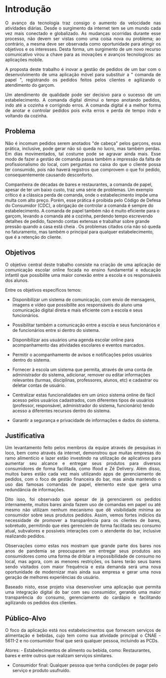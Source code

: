 # Introdução

<p align="justify"> O avanço da tecnologia traz consigo o aumento da velocidade nas atividades diárias. Desde o surgimento da internet tem se um mundo cada vez mais conectado e globalizado. As mudanças ocorridas durante esse processo, não devem ser vistas como uma coisa nova ou problema; ao contrário, a mesma deve ser observada como oportunidade para atingir os objetivos e os interesses. Desta forma, um surgimento de um novo recurso comunicativo virou a chave para as inovações e avanços tecnologicos: as aplicações mobile.</p>

<p align="justify"> A proposta deste trabalho é inovar a gestão de pedidos de um bar com o desenvolvimento de uma aplicação móvel para substituir a " comanda de papel ", registrando os pedidos feitos pelos clientes e agilizando o atendimento do garçom.</p>

<p align="justify"> Um atendimento de qualidade pode ser decisivo para o sucesso de um estabelecimento. A comanda digital diminui o tempo anotando pedidos, indo até a cozinha e corrigindo erros. A comanda digital é a melhor forma de anotar e controlar pedidos pois evita erros e perda de tempo indo e voltando da cozinha.</p>

## Problema

<p align="justify">Não é incomum pedidos serem anotados "de cabeça" pelos garçons, essa prática, inclusive, pode gerar não só queda no lucro, mas também perdas. Em dias movimentados, tal costume pode se agravar ainda mais. Esse modo de fazer a gestão de comanda passa também a impressão da falta de profissionalismo do local, com perguntas no caixa do que o cliente possa ter consumido, pois não haverá registros que comprovem o que foi pedido, consequentemente causando desconforto.</p>

Companheira de décadas de bares e restaurantes, a comanda de papel, apesar de ter um baixo custo, traz uma série de problemas. Um exemplo crítico é a clássica perda de comanda, onde o estabelecimento impõe uma multa com alto preço. Porém, esse prática é proibida pelo Código de Defesa do Consumidor (CDC), a obrigação de controlar a comanda é sempre do estabelecimento. A comanda de papel também não é muito eficiente para o garçom, levando a comanda até a cozinha, perdendo tempo escrevendo detalhes de pedido, fazendo contas extensas e trabalhar sobre grande pressão quando a casa está cheia . Os problemas citados cria não só queda no faturamento, mas também o principal para qualquer estabelecimento, que é a retenção do cliente. </p>

## Objetivos

<p align="justify">O objetivo central deste trabalho consiste na criação de uma aplicação de comunicação escolar online focada no ensino fundamental e educação infantil que possibilite uma maior conexão entre a escola e os responsáveis dos alunos.</p>

<p align="justify">Entre os objetivos específicos temos:</p>

- Disponibilizar um sistema de comunicação, com envio de mensagens, imagens e vídeo que possibilite aos responsáveis do aluno uma comunicação digital direta e mais eficiente com a escola e seus funcionários.

- Possibilitar também a comunicação entre a escola e seus funcionários e de funcionários entre si dentro do sistema.

- Disponibilizar aos usuários uma agenda escolar online para acompanhamento das atividades escolares e eventos marcados.

- Permitir o acompanhamento de avisos e notificações pelos usuários dentro do sistema.

- Fornecer à escola um sistema que permita, através de uma conta de administrador do sistema, adicionar, remover ou editar informações relevantes (turmas, disciplinas, professores, alunos, etc) e cadastrar ou deletar contas de usuário.

- Centralizar estas funcionalidades em um único sistema online de fácil acesso pelos usuários cadastrados, com diferentes tipos de usuários (professor, responsável, administrador do sistema, funcionário) tendo acesso a diferentes recursos dentro do sistema.

- Garantir a segurança e privacidade de informações e dados do sistema.

## Justificativa

<p align="justify">Um levantamento feito pelos membros da equipe através de pesquisas in loco, bem como através da internet, demonstrou que muitas empresas do ramo alimentício e lazer estão investindo na utilização de aplicativos para aumentar seu alcance e entregar seus produtos para diversos consumidores de forma facilitada, como Ifood e Zé Delivery. Além disso, muitos bares estão cada vez mais utilizando apps de gerenciamento de pedidos, com o foco de gestão financeira do bar, mas ainda mantendo o uso das famosas comandas de papel, elemento este que gera uma redundância de informações.</p>

<p align="justify">Dito isso, foi observado que apesar de já gerenciarem os pedidos internamente, muitos bares ainda fazem uso de comandas em papel ou até mesmo não utilizam nenhum mecanismo que dê visibilidade mínima ao consumidor sobre seus produtos pedidos. Assim, vemos fortes indícios da necessidade de promover a transparência para os clientes de bares, sobretudo, permitindo que eles gerenciem de forma facilitada seu consumo atual, subvalores e possíveis interações com o atendente do bar, inclusive realizando pedidos.</p>

<p align="justify">Observações como estas nos mostram que grande parte dos bares nos anos de pandemia se preocuparam em entregar seus produtos aos consumidores como uma forma de driblar a impossibilidade de consumo no local, mas agora, com as menores restrições, os bares terão seus bares sendo visitados com maior frequência e esta demanda será uma nova oportunidade de modernizar mais ainda sua empresa e gerar uma nova geração de melhores experiências do usuário.</p>

<p align="justify">Baseado nisto, esse projeto visa desenvolver uma aplicação que permita uma integração digital do bar com seu consumidor, gerando uma maior transparência do consumo, gerenciamento do cardápio e facilitando agilizando os pedidos dos clientes.</p>

## Público-Alvo

<p align="justify">O foco da aplicação está nos estabelecimentos que fornecem serviços de alimentação e bebidas, cujo tem como sua atividade principal o CNAE - 5611-2 e no consumidor final que será qualquer pessoa, incluindo as PCDs.</p>

<p>Atores:
- Estabelecimentos de alimento ou bebida, como: Restaurantes, bares e entre outros que realizam serviços similares.

- Consumidor final: Qualquer pessoa que tenha condições de pagar pelo serviço e produto usufruído.<p>

